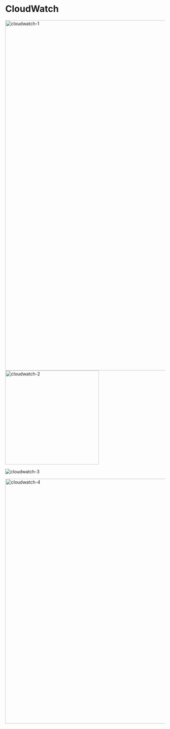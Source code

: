 # **CloudWatch**

<img width="1100" alt="cloudwatch-1" src="https://github.com/user-attachments/assets/4581b891-fb64-4d40-995e-5bb892f90ad8">

<img width="295" alt="cloudwatch-2" src="https://github.com/user-attachments/assets/518b428c-30d4-4d14-8467-cf1eb05fee4e">

![cloudwatch-3](https://github.com/user-attachments/assets/7dc48b54-4140-4b42-984c-93f7d025ff86)

<img width="769" alt="cloudwatch-4" src="https://github.com/user-attachments/assets/84e50f61-a675-4cc3-8e2c-e9fdbf38f482">
